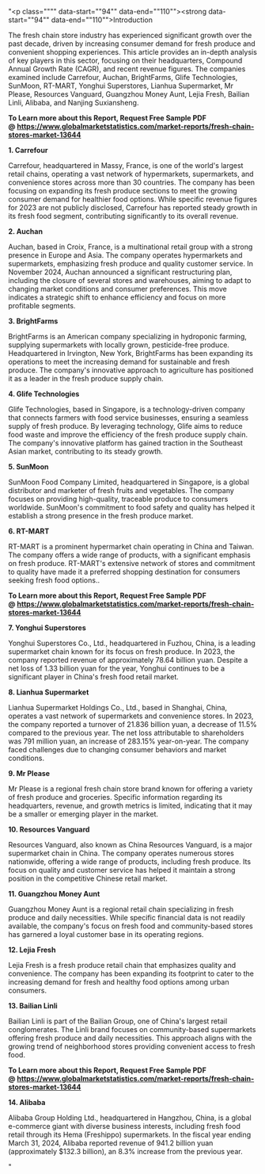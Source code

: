 "<p class="""" data-start=""94"" data-end=""110""><strong data-start=""94"" data-end=""110"">Introduction</strong></p>
<p class="""" data-start=""112"" data-end=""269""><span class=""relative -mx-px my-[-0.2rem] rounded-sm px-px py-[0.2rem]"">The fresh chain store industry has experienced significant growth over the past decade, driven by increasing consumer demand for fresh produce and convenient shopping experiences.</span> <span class=""relative -mx-px my-[-0.2rem] rounded-sm px-px py-[0.2rem]"">This article provides an in-depth analysis of key players in this sector, focusing on their headquarters, Compound Annual Growth Rate (CAGR), and recent revenue figures.</span> <span class=""relative -mx-px my-[-0.2rem] rounded-sm px-px py-[0.2rem]"">The companies examined include Carrefour, Auchan, BrightFarms, Glife Technologies, SunMoon, RT-MART, Yonghui Superstores, Lianhua Supermarket, Mr Please, Resources Vanguard, Guangzhou Money Aunt, Lejia Fresh, Bailian Linli, Alibaba, and Nanjing Suxiansheng.</span></p>
<p class="""" data-start=""112"" data-end=""269""><strong>To Learn more about this Report, Request Free Sample PDF @&nbsp;<a href=""https://www.globalmarketstatistics.com/market-reports/fresh-chain-stores-market-13644"">https://www.globalmarketstatistics.com/market-reports/fresh-chain-stores-market-13644</a></strong></p>
<p class="""" data-start=""271"" data-end=""287""><strong data-start=""271"" data-end=""287"">1. Carrefour</strong></p>
<p class="""" data-start=""289"" data-end=""446""><span class=""relative -mx-px my-[-0.2rem] rounded-sm px-px py-[0.2rem]"">Carrefour, headquartered in Massy, France, is one of the world's largest retail chains, operating a vast network of hypermarkets, supermarkets, and convenience stores across more than 30 countries.</span> <span class=""relative -mx-px my-[-0.2rem] rounded-sm px-px py-[0.2rem]"">The company has been focusing on expanding its fresh produce sections to meet the growing consumer demand for healthier food options.</span> <span class=""relative -mx-px my-[-0.2rem] rounded-sm px-px py-[0.2rem]"">While specific revenue figures for 2023 are not publicly disclosed, Carrefour has reported steady growth in its fresh food segment, contributing significantly to its overall revenue.</span></p>
<p class="""" data-start=""448"" data-end=""461""><strong data-start=""448"" data-end=""461"">2. Auchan</strong></p>
<p class="""" data-start=""463"" data-end=""704""><span class=""relative -mx-px my-[-0.2rem] rounded-sm px-px py-[0.2rem]"">Auchan, based in Croix, France, is a multinational retail group with a strong presence in Europe and Asia.</span> <span class=""relative -mx-px my-[-0.2rem] rounded-sm px-px py-[0.2rem]"">The company operates hypermarkets and supermarkets, emphasizing fresh produce and quality customer service.</span> <span class=""relative -mx-px my-[-0.2rem] rounded-sm px-px py-[0.2rem]"">In November 2024, Auchan announced a significant restructuring plan, including the closure of several stores and warehouses, aiming to adapt to changing market conditions and consumer preferences.</span> <span class=""relative -mx-px my-[-0.2rem] rounded-sm px-px py-[0.2rem]"">This move indicates a strategic shift to enhance efficiency and focus on more profitable segments.</span>&nbsp;</p>
<p class="""" data-start=""706"" data-end=""724""><strong data-start=""706"" data-end=""724"">3. BrightFarms</strong></p>
<p class="""" data-start=""726"" data-end=""891""><span class=""relative -mx-px my-[-0.2rem] rounded-sm px-px py-[0.2rem]"">BrightFarms is an American company specializing in hydroponic farming, supplying supermarkets with locally grown, pesticide-free produce.</span> <span class=""relative -mx-px my-[-0.2rem] rounded-sm px-px py-[0.2rem]"">Headquartered in Irvington, New York, BrightFarms has been expanding its operations to meet the increasing demand for sustainable and fresh produce.</span> <span class=""relative -mx-px my-[-0.2rem] rounded-sm px-px py-[0.2rem]"">The company's innovative approach to agriculture has positioned it as a leader in the fresh produce supply chain.</span></p>
<p class="""" data-start=""893"" data-end=""918""><strong data-start=""893"" data-end=""918"">4. Glife Technologies</strong></p>
<p class="""" data-start=""920"" data-end=""1085""><span class=""relative -mx-px my-[-0.2rem] rounded-sm px-px py-[0.2rem]"">Glife Technologies, based in Singapore, is a technology-driven company that connects farmers with food service businesses, ensuring a seamless supply of fresh produce.</span> <span class=""relative -mx-px my-[-0.2rem] rounded-sm px-px py-[0.2rem]"">By leveraging technology, Glife aims to reduce food waste and improve the efficiency of the fresh produce supply chain.</span> <span class=""relative -mx-px my-[-0.2rem] rounded-sm px-px py-[0.2rem]"">The company's innovative platform has gained traction in the Southeast Asian market, contributing to its steady growth.</span></p>
<p class="""" data-start=""1087"" data-end=""1101""><strong data-start=""1087"" data-end=""1101"">5. SunMoon</strong></p>
<p class="""" data-start=""1103"" data-end=""1268""><span class=""relative -mx-px my-[-0.2rem] rounded-sm px-px py-[0.2rem]"">SunMoon Food Company Limited, headquartered in Singapore, is a global distributor and marketer of fresh fruits and vegetables.</span> <span class=""relative -mx-px my-[-0.2rem] rounded-sm px-px py-[0.2rem]"">The company focuses on providing high-quality, traceable produce to consumers worldwide.</span> <span class=""relative -mx-px my-[-0.2rem] rounded-sm px-px py-[0.2rem]"">SunMoon's commitment to food safety and quality has helped it establish a strong presence in the fresh produce market.</span></p>
<p class="""" data-start=""1270"" data-end=""1284""><strong data-start=""1270"" data-end=""1284"">6. RT-MART</strong></p>
<p class="""" data-start=""1286"" data-end=""1451""><span class=""relative -mx-px my-[-0.2rem] rounded-sm px-px py-[0.2rem]"">RT-MART is a prominent hypermarket chain operating in China and Taiwan.</span> <span class=""relative -mx-px my-[-0.2rem] rounded-sm px-px py-[0.2rem]"">The company offers a wide range of products, with a significant emphasis on fresh produce.</span> <span class=""relative -mx-px my-[-0.2rem] rounded-sm px-px py-[0.2rem]"">RT-MART's extensive network of stores and commitment to quality have made it a preferred shopping destination for consumers seeking fresh food options..</span></p>
<p class="""" data-start=""1286"" data-end=""1451""><strong>To Learn more about this Report, Request Free Sample PDF @&nbsp;<a href=""https://www.globalmarketstatistics.com/market-reports/fresh-chain-stores-market-13644"">https://www.globalmarketstatistics.com/market-reports/fresh-chain-stores-market-13644</a></strong></p>
<p class="""" data-start=""1453"" data-end=""1479""><strong data-start=""1453"" data-end=""1479"">7. Yonghui Superstores</strong></p>
<p class="""" data-start=""1481"" data-end=""1686""><span class=""relative -mx-px my-[-0.2rem] rounded-sm px-px py-[0.2rem]"">Yonghui Superstores Co., Ltd., headquartered in Fuzhou, China, is a leading supermarket chain known for its focus on fresh produce.</span> <span class=""relative -mx-px my-[-0.2rem] rounded-sm px-px py-[0.2rem]"">In 2023, the company reported revenue of approximately 78.64 billion yuan.</span> <span class=""relative -mx-px my-[-0.2rem] rounded-sm px-px py-[0.2rem]"">Despite a net loss of 1.33 billion yuan for the year, Yonghui continues to be a significant player in China's fresh food retail market.</span> </p>
<p class="""" data-start=""1688"" data-end=""1714""><strong data-start=""1688"" data-end=""1714"">8. Lianhua Supermarket</strong></p>
<p class="""" data-start=""1716"" data-end=""1961""><span class=""relative -mx-px my-[-0.2rem] rounded-sm px-px py-[0.2rem]"">Lianhua Supermarket Holdings Co., Ltd., based in Shanghai, China, operates a vast network of supermarkets and convenience stores.</span> <span class=""relative -mx-px my-[-0.2rem] rounded-sm px-px py-[0.2rem]"">In 2023, the company reported a turnover of 21.836 billion yuan, a decrease of 11.5% compared to the previous year.</span> <span class=""relative -mx-px my-[-0.2rem] rounded-sm px-px py-[0.2rem]"">The net loss attributable to shareholders was 791 million yuan, an increase of 283.15% year-on-year.</span> <span class=""relative -mx-px my-[-0.2rem] rounded-sm px-px py-[0.2rem]"">The company faced challenges due to changing consumer behaviors and market conditions.</span> </p>
<p class="""" data-start=""1963"" data-end=""1979""><strong data-start=""1963"" data-end=""1979"">9. Mr Please</strong></p>
<p class="""" data-start=""1981"" data-end=""2106""><span class=""relative -mx-px my-[-0.2rem] rounded-sm px-px py-[0.2rem]"">Mr Please is a regional fresh chain store brand known for offering a variety of fresh produce and groceries.</span> <span class=""relative -mx-px my-[-0.2rem] rounded-sm px-px py-[0.2rem]"">Specific information regarding its headquarters, revenue, and growth metrics is limited, indicating that it may be a smaller or emerging player in the market.</span></p>
<p class="""" data-start=""2108"" data-end=""2134""><strong data-start=""2108"" data-end=""2134"">10. Resources Vanguard</strong></p>
<p class="""" data-start=""2136"" data-end=""2301""><span class=""relative -mx-px my-[-0.2rem] rounded-sm px-px py-[0.2rem]"">Resources Vanguard, also known as China Resources Vanguard, is a major supermarket chain in China.</span> <span class=""relative -mx-px my-[-0.2rem] rounded-sm px-px py-[0.2rem]"">The company operates numerous stores nationwide, offering a wide range of products, including fresh produce.</span> <span class=""relative -mx-px my-[-0.2rem] rounded-sm px-px py-[0.2rem]"">Its focus on quality and customer service has helped it maintain a strong position in the competitive Chinese retail market.</span></p>
<p class="""" data-start=""2303"" data-end=""2331""><strong data-start=""2303"" data-end=""2331"">11. Guangzhou Money Aunt</strong></p>
<p class="""" data-start=""2333"" data-end=""2458""><span class=""relative -mx-px my-[-0.2rem] rounded-sm px-px py-[0.2rem]"">Guangzhou Money Aunt is a regional retail chain specializing in fresh produce and daily necessities.</span> <span class=""relative -mx-px my-[-0.2rem] rounded-sm px-px py-[0.2rem]"">While specific financial data is not readily available, the company's focus on fresh food and community-based stores has garnered a loyal customer base in its operating regions.</span></p>
<p class="""" data-start=""2460"" data-end=""2479""><strong data-start=""2460"" data-end=""2479"">12. Lejia Fresh</strong></p>
<p class="""" data-start=""2481"" data-end=""2606""><span class=""relative -mx-px my-[-0.2rem] rounded-sm px-px py-[0.2rem]"">Lejia Fresh is a fresh produce retail chain that emphasizes quality and convenience.</span> <span class=""relative -mx-px my-[-0.2rem] rounded-sm px-px py-[0.2rem]"">The company has been expanding its footprint to cater to the increasing demand for fresh and healthy food options among urban consumers.</span></p>
<p class="""" data-start=""2608"" data-end=""2629""><strong data-start=""2608"" data-end=""2629"">13. Bailian Linli</strong></p>
<p class="""" data-start=""2631"" data-end=""2796""><span class=""relative -mx-px my-[-0.2rem] rounded-sm px-px py-[0.2rem]"">Bailian Linli is part of the Bailian Group, one of China's largest retail conglomerates.</span> <span class=""relative -mx-px my-[-0.2rem] rounded-sm px-px py-[0.2rem]"">The Linli brand focuses on community-based supermarkets offering fresh produce and daily necessities.</span> <span class=""relative -mx-px my-[-0.2rem] rounded-sm px-px py-[0.2rem]"">This approach aligns with the growing trend of neighborhood stores providing convenient access to fresh food.</span></p>
<p class="""" data-start=""2631"" data-end=""2796""><strong>To Learn more about this Report, Request Free Sample PDF @&nbsp;<a href=""https://www.globalmarketstatistics.com/market-reports/fresh-chain-stores-market-13644"">https://www.globalmarketstatistics.com/market-reports/fresh-chain-stores-market-13644</a></strong></p>
<p class="""" data-start=""2798"" data-end=""2813""><strong data-start=""2798"" data-end=""2813"">14. Alibaba</strong></p>
<p class="""" data-start=""2815"" data-end=""3172"">Alibaba Group Holding Ltd., headquartered in Hangzhou, China, is a global e-commerce giant with diverse business interests, including fresh food retail through its Hema (Freshippo) supermarkets. In the fiscal year ending March 31, 2024, Alibaba reported revenue of 941.2 billion yuan (approximately $132.3 billion), an 8.3% increase from the previous year.</p>"
